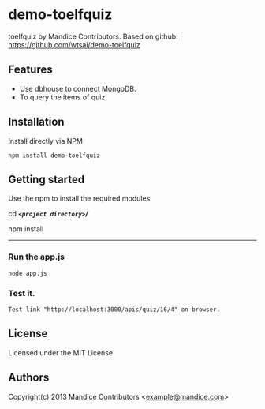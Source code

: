 demo-toelfquiz
=================

toelfquiz by Mandice Contributors. 
Based on github: https://github.com/wtsai/demo-toelfquiz

Features
-

* Use dbhouse to connect MongoDB.
* To query the items of quiz.

Installation
-

Install directly via NPM

    npm install demo-toelfquiz

Getting started
-

Use the npm to install the required modules.

cd ___`<project directory>`/___

npm install


***

### Run the app.js

    node app.js

### Test it.

    Test link "http://localhost:3000/apis/quiz/16/4" on browser.



License
-
Licensed under the MIT License

Authors
-
Copyright(c) 2013 Mandice Contributors <<example@mandice.com>>